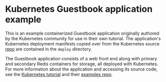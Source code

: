 # Kubernetes Guestbook application example

This is an example containerized Guestbook application originally authored by the Kubernetes community for use in their own tutorial. The application's Kubernetes deployment manifests copied over from the Kubernetes source [repo](https://github.com/kubernetes/examples/tree/master/guestbook) are contained in the `deploy` directory. 

The Guestbook application consists of a web front end along with primary and secondary Redis containers for storage, all deployed with Kubernetes. For more information about the application and accessing its source code, see the [Kubernetes tutorial](https://kubernetes.io/docs/tutorials/stateless-application/guestbook/) and their [examples repo](https://github.com/kubernetes/examples/tree/master/guestbook).